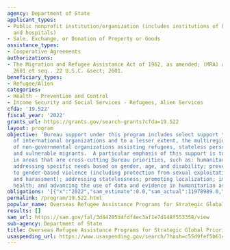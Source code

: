 ```yaml
---
agency: Department of State
applicant_types:
- Public nonprofit institution/organization (includes institutions of higher education
  and hospitals)
- Sale, Exchange, or Donation of Property or Goods
assistance_types:
- Cooperative Agreements
authorizations:
- The Migration and Refugee Assistance Act of 1962, as amended; (MRA) and 22 U.S.C.
  2601 et seq.. 22 U.S.C. &sect; 2601.
beneficiary_types:
- Refugee/Alien
categories:
- Health - Prevention and Control
- Income Security and Social Services - Refugees, Alien Services
cfda: '19.522'
fiscal_year: '2022'
grants_url: https://grants.gov/search-grants?cfda=19.522
layout: program
objective: 'Bureau support under this program includes select support to unique programs
  of international organizations and to a lesser extent, the multiregional activities
  of non-governmental organizations assisting refugees, stateless persons, conflict-affected,
  and vulnerable migrants.  A particular emphasis of this support is to promote initiatives
  in areas that are cross-cutting Bureau priorities, such as: humanitarian protection;
  addressing specific needs based on gender, age, and disability; preventing and responding
  to gender-based violence (including protection from sexual exploitation, abuse,
  and harassment); addressing statelessness; promoting localization; improving refugee
  health; and advancing the use of data and evidence in humanitarian assistance.'
obligations: '[{"x":"2022","sam_estimate":0.0,"sam_actual":11978989.0,"usa_spending_actual":14631426.21},{"x":"2023","sam_estimate":0.0,"sam_actual":0.0,"usa_spending_actual":6500561.19},{"x":"2024","sam_estimate":0.0,"sam_actual":0.0,"usa_spending_actual":695545.42}]'
permalink: /program/19.522.html
popular_name: Overseas Refugee Assistance Programs for Strategic Global Priorities
results: []
sam_url: https://sam.gov/fal/3d44205d4fdf4ec3af1e7d148f553358/view
sub-agency: Department of State
title: Overseas Refugee Assistance Programs for Strategic Global Priorities
usaspending_url: https://www.usaspending.gov/search/?hash=c55d9fef5b61c8f87bd90601bba1ac1f
---
```


